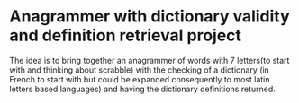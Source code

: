 # Anagrammer with dictionary validity and definition retrieval project

The idea is to bring together an anagrammer of words with 7 letters(to start with and thinking about scrabble) with the checking of a dictionary (in French to start with but could be expanded consequently to most latin letters based languages) and having the dictionary definitions returned.
